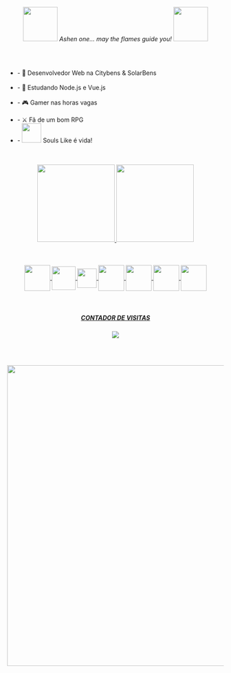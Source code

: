<p align="center">
  <img width="80" height="80" src="https://media.tenor.com/images/a35bf9ff94bd56039e5b2bf93acd4ad7/tenor.gif" />
  <i>Ashen one... may the flames guide you!</i>
  <img width="80" height="80" src="https://media.tenor.com/images/a35bf9ff94bd56039e5b2bf93acd4ad7/tenor.gif" />
</p>

<br>
<br>

<div>
  <ul>
    <li> - 🔭 Desenvolvedor Web na Citybens & SolarBens</li>
    <br>
    <li> - 🌱 Estudando Node.js e Vue.js</li>
    <br>
    <li> - 🎮 Gamer nas horas vagas</li>
    <br>
    <li> - ⚔ Fã de um bom RPG</li>
    <li> - <img width="45" height="45" src="https://images-wixmp-ed30a86b8c4ca887773594c2.wixmp.com/f/bf98dc1b-94a6-4ac2-b881-cbf514925346/dcmbh13-31be588a-d7c2-4518-b714-7f0aa41b7895.gif?token=eyJ0eXAiOiJKV1QiLCJhbGciOiJIUzI1NiJ9.eyJzdWIiOiJ1cm46YXBwOjdlMGQxODg5ODIyNjQzNzNhNWYwZDQxNWVhMGQyNmUwIiwiaXNzIjoidXJuOmFwcDo3ZTBkMTg4OTgyMjY0MzczYTVmMGQ0MTVlYTBkMjZlMCIsIm9iaiI6W1t7InBhdGgiOiJcL2ZcL2JmOThkYzFiLTk0YTYtNGFjMi1iODgxLWNiZjUxNDkyNTM0NlwvZGNtYmgxMy0zMWJlNTg4YS1kN2MyLTQ1MTgtYjcxNC03ZjBhYTQxYjc4OTUuZ2lmIn1dXSwiYXVkIjpbInVybjpzZXJ2aWNlOmZpbGUuZG93bmxvYWQiXX0.EpchT1Zh3h8_wPhSy5h6ibXTPaWgoMSYbc--yIQfx5k" /> Souls Like é vida!</li>
  </ul>  
</div>

<br>
<br>

<div align="center">
  <a href="https://github.com/gabriel-cheng">
  <img height="180em" src="https://github-readme-stats.vercel.app/api?username=gabriel-cheng&show_icons=true&theme=dark&include_all_commits=true&count_private=true"/>
  <img height="180em" src="https://github-readme-stats.vercel.app/api/top-langs/?username=gabriel-cheng&layout=compact&langs_count=7&theme=dark"/>
</div>
  
<br>
<br>

<div align="center"><br>  
  <img align="center" height="60" src="https://logospng.org/download/javascript/logo-javascript-1024.png"/>
  <img align="center" height="55" src="https://blog.4linux.com.br/wp-content/uploads/2019/12/node-js-1900x950_c.png"/>
  <img align="center" height="45" src="https://upload.wikimedia.org/wikipedia/commons/thumb/9/95/Vue.js_Logo_2.svg/1200px-Vue.js_Logo_2.svg.png"/>  
  <img align="center" height="60" src="https://cdn.jsdelivr.net/gh/devicons/devicon/icons/python/python-original.svg"/>
  <img align="center" height="60" src="https://cdn.jsdelivr.net/gh/devicons/devicon/icons/csharp/csharp-original.svg"/>
  <img align="center" height="60" src="https://img.icons8.com/color/48/000000/c-programming.png"/>
  <img align="center" height="60" src="https://img.icons8.com/color/50/000000/c-plus-plus-logo.png"/>
</div>
  
<br>
<br>
  
<div align="center">
  <p align="center">
    <h5>CONTADOR DE VISITAS</h5>
    <img align="center" src="https://profile-counter.glitch.me/gabriel-cheng/count.svg" />
  </p>
</div>
 
##

<br>
<br>

<div align="center">
  <img width="700px" height="700px" src="https://steamuserimages-a.akamaihd.net/ugc/949596687984849134/E8F0E54013A3693BF9FF54801D5EABA4C114FF5F/?imw=5000&imh=5000&ima=fit&impolicy=Letterbox&imcolor=%23000000&letterbox=false" />
</div>
